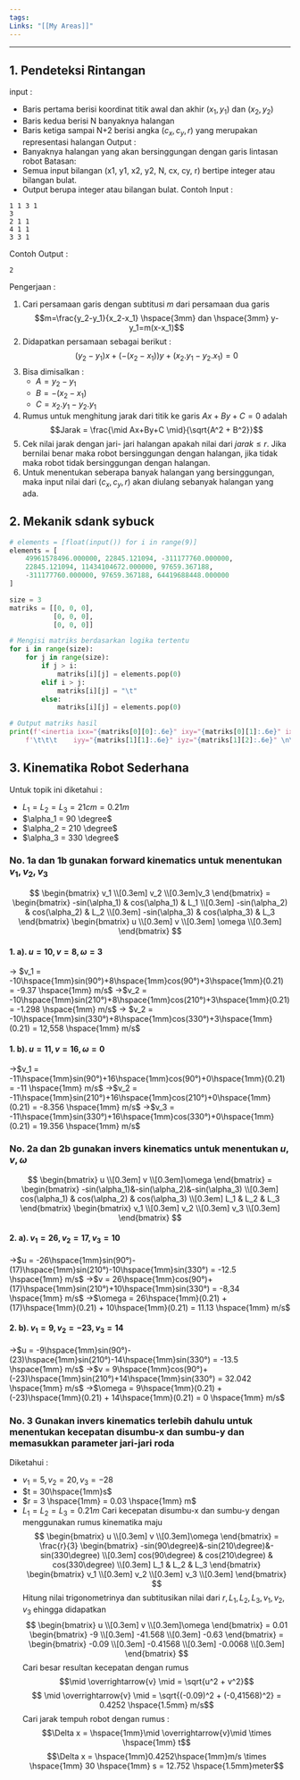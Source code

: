 ```yaml
---
tags: 
Links: "[[My Areas]]"
---
```

---
## 1. Pendeteksi Rintangan
input :
- Baris pertama berisi koordinat titik awal dan akhir $(x_1, y_1)$ dan $(x_2, y_2)$
- Baris kedua berisi N banyaknya halangan
- Baris ketiga sampai N+2 berisi angka $(c_x, c_y, r)$ yang merupakan representasi halangan
Output :
- Banyaknya halangan yang akan bersinggungan dengan garis lintasan robot
Batasan: 
- Semua input bilangan (x1, y1, x2, y2, N, cx, cy, r) bertipe integer atau bilangan bulat. 
- Output berupa integer atau bilangan bulat.
Contoh Input : 
```pseudocode
1 1 3 1
3
2 1 1
4 1 1
3 3 1
```
Contoh Output :
```pseudocode
2
```

Pengerjaan :
1. Cari persamaan garis dengan subtitusi $m$ dari persamaan dua garis
$$m=\frac{y_2-y_1}{x_2-x_1} \hspace{3mm} dan \hspace{3mm} y-y_1=m(x-x_1)$$
2. Didapatkan persamaan sebagai berikut :
$$(y_2-y_1)x+(-(x_2-x_1))y+(x_2.y_1-y_2.x_1)=0$$
3. Bisa dimisalkan :
	- $A = y_2 - y_1$
	- $B = -(x_2-x_1)$
	- $C = x_2.y_1-y_2.y_1$
4. Rumus untuk menghitung jarak dari titik ke garis $Ax+By+C=0$ adalah
$$Jarak = \frac{\mid Ax+By+C \mid}{\sqrt{A^2 + B^2}}$$
5. Cek nilai jarak dengan jari- jari halangan apakah nilai dari $jarak \leq r$. Jika bernilai benar maka robot bersinggungan dengan halangan, jika tidak maka robot tidak bersinggungan dengan halangan.
6. Untuk menentukan seberapa banyak halangan yang bersinggungan, maka input nilai dari $(c_x, c_y, r)$ akan diulang sebanyak halangan yang ada.

## 2. Mekanik sdank sybuck
```python
# elements = [float(input()) for i in range(9)]
elements = [
    49961578496.000000, 22845.121094, -311177760.000000,
    22845.121094, 11434104672.000000, 97659.367188,
    -311177760.000000, 97659.367188, 64419688448.000000
] 

size = 3
matriks = [[0, 0, 0],
           [0, 0, 0],
           [0, 0, 0]]

# Mengisi matriks berdasarkan logika tertentu
for i in range(size):
    for j in range(size):
        if j > i:
            matriks[i][j] = elements.pop(0)
        elif i > j:
            matriks[i][j] = "\t"
        else:
            matriks[i][j] = elements.pop(0)

# Output matriks hasil
print(f'<inertia ixx="{matriks[0][0]:.6e}" ixy="{matriks[0][1]:.6e}" ixz="{matriks[0][2]:.6e}" \n'
    f'\t\t\t    iyy="{matriks[1][1]:.6e}" iyz="{matriks[1][2]:.6e}" \n\t\t\t\t\t\tizz="{matriks[2][2]:.6e}" />')
```
## 3. Kinematika Robot Sederhana
Untuk topik ini diketahui :
- $L_1 = L_2 = L_3 = 21cm = 0.21m$
- $\alpha_1 = 90 \degree$
- $\alpha_2 = 210 \degree$
- $\alpha_3 = 330 \degree$
### No. 1a dan 1b gunakan forward kinematics untuk menentukan $v_1, v_2, v_3$
$$
\begin{bmatrix} v_1 \\[0.3em] v_2 \\[0.3em]v_3 \end{bmatrix} =
\begin{bmatrix}
    -sin(\alpha_1) & cos(\alpha_1) & L_1 \\[0.3em]
    -sin(\alpha_2) & cos(\alpha_2) & L_2  \\[0.3em]
    -sin(\alpha_3) & cos(\alpha_3) & L_3 
\end{bmatrix}
\begin{bmatrix}
	u \\[0.3em]
	v \\[0.3em]
	\omega \\[0.3em]
\end{bmatrix}
$$
#### 1. a). $u = 10, v = 8, \omega = 3$
$\to$ $v_1 = -10\hspace{1mm}sin(90°)+8\hspace{1mm}cos(90°)+3\hspace{1mm}(0.21) = -9.37 \hspace{1mm} m/s$
$\to$$v_2 = -10\hspace{1mm}sin(210°)+8\hspace{1mm}cos(210°)+3\hspace{1mm}(0.21) = -1.298 \hspace{1mm} m/s$
$\to$ $v_2 = -10\hspace{1mm}sin(330°)+8\hspace{1mm}cos(330°)+3\hspace{1mm}(0.21) = 12,558 \hspace{1mm} m/s$
#### 1. b). $u = 11, v = 16, \omega = 0$
$\to$$v_1 = -11\hspace{1mm}sin(90°)+16\hspace{1mm}cos(90°)+0\hspace{1mm}(0.21) = -11 \hspace{1mm} m/s$
$\to$$v_2 = -11\hspace{1mm}sin(210°)+16\hspace{1mm}cos(210°)+0\hspace{1mm}(0.21) = -8.356 \hspace{1mm} m/s$
$\to$$v_3 = -11\hspace{1mm}sin(330°)+16\hspace{1mm}cos(330°)+0\hspace{1mm}(0.21) = 19.356 \hspace{1mm} m/s$
### No. 2a dan 2b gunakan invers kinematics untuk menentukan $u, v, \omega$
$$
\begin{bmatrix} u \\[0.3em] v \\[0.3em]\omega \end{bmatrix} =
\begin{bmatrix}
    -sin(\alpha_1)&-sin(\alpha_2)&-sin(\alpha_3) \\[0.3em]
    cos(\alpha_1) & cos(\alpha_2) & cos(\alpha_3) \\[0.3em]
    L_1 & L_2 & L_3
\end{bmatrix}
\begin{bmatrix}
	v_1 \\[0.3em]
	v_2 \\[0.3em]
	v_3 \\[0.3em]
\end{bmatrix}
$$
#### 2. a). $v_1 = 26, v_2 = 17, v_3 = 10$
$\to$$u = -26\hspace{1mm}sin(90°)-(17)\hspace{1mm}sin(210°)-10\hspace{1mm}sin(330°) = -12.5 \hspace{1mm} m/s$
$\to$$v = 26\hspace{1mm}cos(90°)+(17)\hspace{1mm}sin(210°)+10\hspace{1mm}sin(330°) = -8,34 \hspace{1mm} m/s$
$\to$$\omega = 26\hspace{1mm}(0.21) + (17)\hspace{1mm}(0.21) + 10\hspace{1mm}(0.21) = 11.13 \hspace{1mm} m/s$
#### 2. b). $v_1 = 9, v_2 = -23, v_3 = 14$
$\to$$u = -9\hspace{1mm}sin(90°)-(23)\hspace{1mm}sin(210°)-14\hspace{1mm}sin(330°) = -13.5 \hspace{1mm} m/s$
$\to$$v = 9\hspace{1mm}cos(90°)+(-23)\hspace{1mm}sin(210°)+14\hspace{1mm}sin(330°) = 32.042 \hspace{1mm} m/s$
$\to$$\omega = 9\hspace{1mm}(0.21) + (-23)\hspace{1mm}(0.21) + 14\hspace{1mm}(0.21) = 0 \hspace{1mm} m/s$
### No. 3 Gunakan invers kinematics terlebih dahulu untuk menentukan kecepatan disumbu-x dan sumbu-y dan memasukkan parameter jari-jari roda
Diketahui :
- $v_1 = 5, v_2 = 20, v_3 = -28$
- $t = 30\hspace{1mm}s$
- $r = 3 \hspace{1mm} = 0.03 \hspace{1mm} m$
- $L_1 = L_2 = L_3 = 0.21 m$
Cari kecepatan disumbu-x dan sumbu-y dengan menggunakan rumus kinematika maju
$$
\begin{bmatrix} u \\[0.3em] v \\[0.3em]\omega \end{bmatrix} = 
\frac{r}{3}
\begin{bmatrix}
    -sin(90\degree)&-sin(210\degree)&-sin(330\degree) \\[0.3em]
    cos(90\degree) & cos(210\degree) & cos(330\degree) \\[0.3em]
    L_1 & L_2 & L_3
\end{bmatrix}
\begin{bmatrix}
	v_1 \\[0.3em]
	v_2 \\[0.3em]
	v_3 \\[0.3em]
\end{bmatrix}
$$
Hitung nilai trigonometrinya dan subtitusikan nilai dari $r, L_1, L_2, L_3, v_1, v_2, v_3$ ehingga didapatkan
$$
\begin{bmatrix} u \\[0.3em] v \\[0.3em]\omega \end{bmatrix} = 
0.01
\begin{bmatrix}
    -9 \\[0.3em]
    -41.568  \\[0.3em]
    -0.63 
\end{bmatrix} = 
\begin{bmatrix}
	-0.09 \\[0.3em]
	-0.41568 \\[0.3em]
	-0.0068 \\[0.3em]
\end{bmatrix}
$$
Cari besar resultan kecepatan dengan rumus
$$\mid \overrightarrow{v} \mid = \sqrt{u^2 + v^2}$$
$$ \mid \overrightarrow{v} \mid = \sqrt{(-0.09)^2 + (-0,41568)^2} = 0.4252 \hspace{1.5mm} m/s$$
Cari jarak tempuh robot dengan rumus : 
$$\Delta x = \hspace{1mm}\mid \overrightarrow{v}\mid \times \hspace{1mm} t$$
$$\Delta x = \hspace{1mm}0.4252\hspace{1mm}m/s \times \hspace{1mm} 30 \hspace{1mm} s = 12.752 \hspace{1.5mm}meter$$
